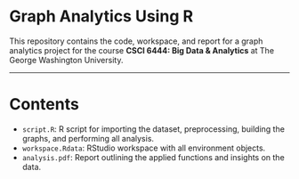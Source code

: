# Graph Analytics Using R
This repository contains the code, workspace, and report for a graph analytics project for the course **CSCI 6444: Big Data & Analytics** at The George Washington University.

---

# Contents
- `script.R`: R script for importing the dataset, preprocessing, building the graphs, and performing all analysis.
- `workspace.Rdata`: RStudio workspace with all environment objects.
- `analysis.pdf`: Report outlining the applied functions and insights on the data.
